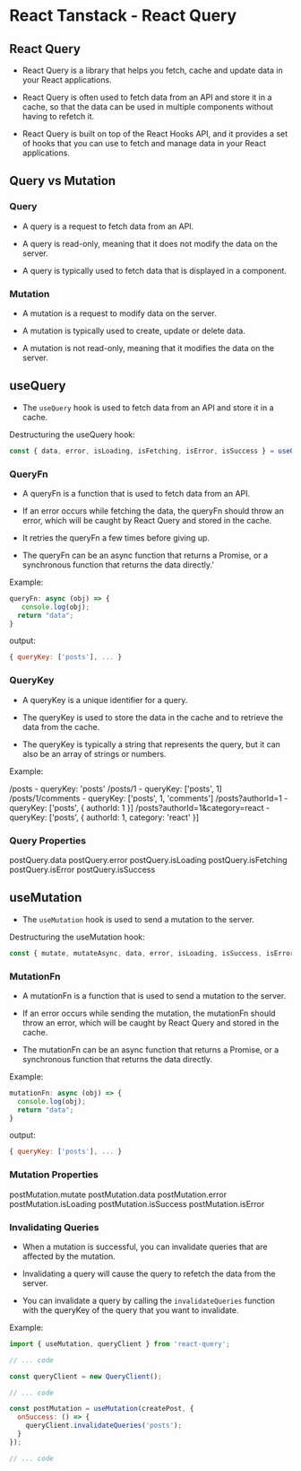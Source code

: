 # React Tanstack - React Query

## React Query

- React Query is a library that helps you fetch, cache and update data in your React applications.

- React Query is often used to fetch data from an API and store it in a cache, so that the data can be used in multiple components without having to refetch it.

- React Query is built on top of the React Hooks API, and it provides a set of hooks that you can use to fetch and manage data in your React applications.

## Query vs Mutation

### Query

- A query is a request to fetch data from an API.

- A query is read-only, meaning that it does not modify the data on the server.

- A query is typically used to fetch data that is displayed in a component.

### Mutation

- A mutation is a request to modify data on the server.

- A mutation is typically used to create, update or delete data.

- A mutation is not read-only, meaning that it modifies the data on the server.

## useQuery

- The `useQuery` hook is used to fetch data from an API and store it in a cache.

Destructuring the useQuery hook:

```javascript
const { data, error, isLoading, isFetching, isError, isSuccess } = useQuery(queryKey, queryFn, options);
```

### QueryFn

- A queryFn is a function that is used to fetch data from an API.

- If an error occurs while fetching the data, the queryFn should throw an error, which will be caught by React Query and stored in the cache.

- It retries the queryFn a few times before giving up.

- The queryFn can be an async function that returns a Promise, or a synchronous function that returns the data directly.'

Example:

```javascript
queryFn: async (obj) => {
   console.log(obj);
  return "data";
}
```

output:

```javascript
{ queryKey: ['posts'], ... }
```

### QueryKey

- A queryKey is a unique identifier for a query.

- The queryKey is used to store the data in the cache and to retrieve the data from the cache.

- The queryKey is typically a string that represents the query, but it can also be an array of strings or numbers.

Example:

/posts - queryKey: 'posts'
/posts/1 - queryKey: ['posts', 1]
/posts/1/comments - queryKey: ['posts', 1, 'comments']
/posts?authorId=1 - queryKey: ['posts', { authorId: 1 }]
/posts?authorId=1&category=react - queryKey: ['posts', { authorId: 1, category: 'react' }]

### Query Properties

postQuery.data
postQuery.error
postQuery.isLoading
postQuery.isFetching
postQuery.isError
postQuery.isSuccess

## useMutation

- The `useMutation` hook is used to send a mutation to the server.

Destructuring the useMutation hook:

```javascript
const { mutate, mutateAsync, data, error, isLoading, isSuccess, isError } = useMutation(mutationFn, onMutate, onSuccess, onError, onSettled, options);
```

### MutationFn

- A mutationFn is a function that is used to send a mutation to the server.

- If an error occurs while sending the mutation, the mutationFn should throw an error, which will be caught by React Query and stored in the cache.

- The mutationFn can be an async function that returns a Promise, or a synchronous function that returns the data directly.

Example:

```javascript
mutationFn: async (obj) => {
  console.log(obj);
  return "data";
}
```

output:

```javascript
{ queryKey: ['posts'], ... }
```

### Mutation Properties

postMutation.mutate
postMutation.data
postMutation.error
postMutation.isLoading
postMutation.isSuccess
postMutation.isError

### Invalidating Queries

- When a mutation is successful, you can invalidate queries that are affected by the mutation.

- Invalidating a query will cause the query to refetch the data from the server.

- You can invalidate a query by calling the `invalidateQueries` function with the queryKey of the query that you want to invalidate.

Example:

```javascript
import { useMutation, queryClient } from 'react-query';

// ... code

const queryClient = new QueryClient();

// ... code

const postMutation = useMutation(createPost, {
  onSuccess: () => {
    queryClient.invalidateQueries('posts');
  }
});

// ... code
```
